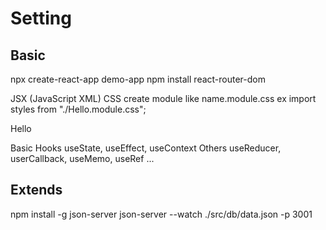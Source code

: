 # Setting

## Basic

npx create-react-app demo-app
npm install react-router-dom

JSX (JavaScript XML)
CSS create module like name.module.css
ex
import styles from "./Hello.module.css";
<div className={styles.box}>Hello</div>

Basic Hooks useState, useEffect, useContext
Others useReducer, userCallback, useMemo, useRef ...


## Extends
npm install -g json-server
json-server --watch ./src/db/data.json -p 3001

